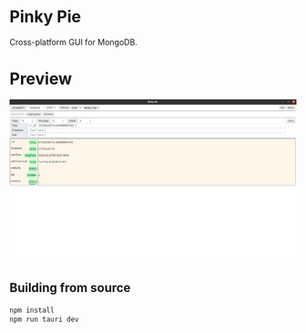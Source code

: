 # Pinky Pie

Cross-platform GUI for MongoDB.

# Preview

![Comparison with MongoDB Compass](./images/document_find_preview.png)

## Building from source

```
npm install
npm run tauri dev
```

